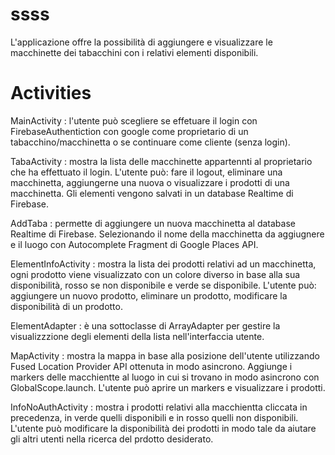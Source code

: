 # ssss

L'applicazione offre la possibilità di aggiungere e  visualizzare le macchinette dei tabacchini con i relativi elementi disponibili.

# Activities
MainActivity : l'utente può scegliere se effetuare il login con FirebaseAuthentiction con google come proprietario di un tabacchino/macchinetta o se continuare come cliente (senza login).

TabaActivity : mostra la lista delle macchinette appartennti al proprietario che ha effettuato il login. L'utente può: fare il logout, eliminare una macchinetta, aggiungerne una nuova  o visualizzare i prodotti di una macchinetta. Gli elementi vengono salvati in un database Realtime di Firebase.

AddTaba : permette di aggiungere un nuova macchinetta al database Realtime di Firebase.  Selezionando il nome della macchinetta da aggiugnere e il luogo con Autocomplete Fragment di Google Places API.

ElementInfoActivity : mostra la lista dei prodotti relativi ad un macchinetta, ogni prodotto viene visualizzato con un colore diverso in base alla sua disponibilità, rosso se non disponibile e verde se disponibile. L'utente può: aggiungere un nuovo prodotto, eliminare un prodotto, modificare la disponibilità di un prodotto.

ElementAdapter : è una sottoclasse di ArrayAdapter per gestire la visualizzzione degli elementi della lista nell'interfaccia utente.

MapActivity : mostra la mappa in base alla posizione dell'utente utilizzando Fused Location Provider API ottenuta in modo asincrono. Aggiunge i markers delle macchientte al luogo in cui si trovano in modo asincrono con GlobalScope.launch. L'utente può aprire un markers e visualizzare i prodotti.

InfoNoAuthActivity : mostra i prodotti relativi alla macchientta  cliccata in precedenza, in verde quelli disponibili e in rosso quelli non disponibili. L'utente può modificare la disponibilità dei prodotti in modo tale da aiutare gli altri utenti nella ricerca del prdotto desiderato.
